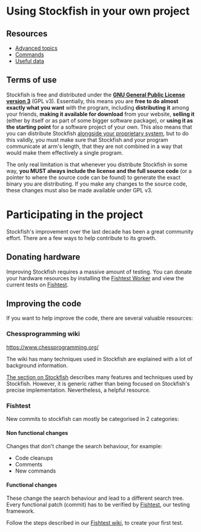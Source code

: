 # Using Stockfish in your own project

## Resources

* [Advanced topics](Advanced-topics)
* [Commands](Commands)
* [Useful data](Useful-data)

## Terms of use

Stockfish is free and distributed under the [**GNU General Public License version 3**](https://github.com/official-stockfish/Stockfish/blob/master/Copying.txt) (GPL v3). Essentially, this means you are **free to do almost exactly what you want** with the program, including **distributing it** among your friends, **making it available for download** from your website, **selling it** (either by itself or as part of some bigger software package), or **using it as the starting point** for a software project of your own. This also means that you can distribute Stockfish [alongside your proprietary system](https://www.gnu.org/licenses/gpl-faq.html#GPLInProprietarySystem), but to do this validly, you must make sure that Stockfish and your program communicate at arm's length, that they are not combined in a way that would make them effectively a single program.

The only real limitation is that whenever you distribute Stockfish in some way, **you MUST always include the license and the full source code** (or a pointer to where the source code can be found) to generate the exact binary you are distributing. If you make any changes to the source code, these changes must also be made available under GPL v3.

# Participating in the project

Stockfish's improvement over the last decade has been a great community effort. There are a few ways to help contribute to its growth.

## Donating hardware

Improving Stockfish requires a massive amount of testing. You can donate your hardware resources by installing the [Fishtest Worker](https://github.com/glinscott/fishtest/wiki/Running-the-worker) and view the current tests on [Fishtest](https://tests.stockfishchess.org/tests).

## Improving the code

If you want to help improve the code, there are several valuable resources:

### Chessprogramming wiki

https://www.chessprogramming.org/

The wiki has many techniques used in Stockfish are explained with a lot of background information.  

[The section on Stockfish](https://www.chessprogramming.org/Stockfish) describes many features and techniques used by Stockfish. However, it is generic rather than being focused on Stockfish's precise implementation. Nevertheless, a helpful resource.

### Fishtest

New commits to stockfish can mostly be categorised in 2 categories:
#### Non functional changes

Changes that don't change the search behaviour, for example:
* Code cleanups
* Comments
* New commands

#### Functional changes

These change the search behaviour and lead to a different search tree.  
Every functional patch (commit) has to be verified by [Fishtest](https://tests.stockfishchess.org/tests), our testing framework.

Follow the steps described in our [Fishtest wiki](https://github.com/glinscott/fishtest/wiki/Creating-my-first-test), to create your first test.
